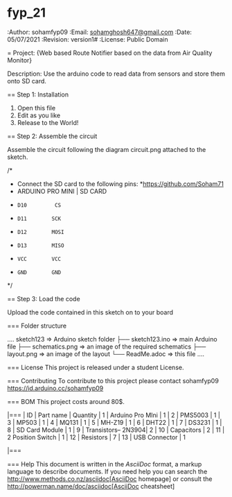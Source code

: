 # fyp_21
:Author: sohamfyp09
:Email: sohamghosh647@gmail.com
:Date: 05/07/2021
:Revision: version1#
:License: Public Domain

= Project: {Web based Route Notifier based on the data from Air Quality Monitor}

Description: Use the arduino code to read data from sensors and store them onto SD card.

== Step 1: Installation

1. Open this file
2. Edit as you like
3. Release to the World!

== Step 2: Assemble the circuit

Assemble the circuit following the diagram circuit.png attached to the sketch.

/*
 * Connect the SD card to the following pins:
 *https://github.com/Soham71
 * ARDUINO PRO MINI | SD CARD
 *     D10         CS
 *     D11        SCK
 *     D12        MOSI
 *     D13        MISO
 *     VCC        VCC
 *     GND        GND
 */

== Step 3: Load the code

Upload the code contained in this sketch on to your board

=== Folder structure

....
 sketch123                => Arduino sketch folder
  ├── sketch123.ino       => main Arduino file
  ├── schematics.png      =>  an image of the required schematics
  ├── layout.png          =>  an image of the layout
  └── ReadMe.adoc         => this file
....

=== License
This project is released under a student License.

=== Contributing
To contribute to this project please contact sohamfyp09 https://id.arduino.cc/sohamfyp09

=== BOM
This project costs around 80$.

|===
| ID | Part name          | Quantity
| 1  | Arduino Pro MIni   |   1
| 2  | PMS5003            |   1
| 3  | MP503              |   1
| 4  | MQ131              |   1
| 5  | MH-Z19             |   1
| 6  | DHT22              |   1
| 7  | DS3231             |   1
| 8  | SD Card Module     |   1
| 9  | Transistors– 2N3904|   2
| 10 | Capacitors         |   2
| 11 | 2 Position Switch  |   1
| 12 | Resistors          |   7
| 13 | USB Connector      |   1

|===


=== Help
This document is written in the _AsciiDoc_ format, a markup language to describe documents.
If you need help you can search the http://www.methods.co.nz/asciidoc[AsciiDoc homepage]
or consult the http://powerman.name/doc/asciidoc[AsciiDoc cheatsheet]
